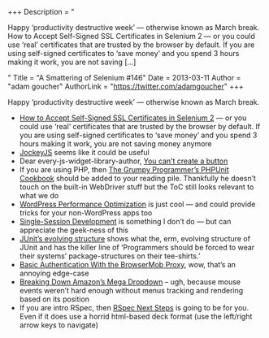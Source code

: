 +++
Description = "<p>Happy ‘productivity destructive week’ — otherwise known as March break. How to Accept Self-Signed SSL Certificates in Selenium 2 — or you could use ‘real’ certificates that are trusted by the browser by default. If you are using self-signed certificates to ‘save money’ and you spend 3 hours making it work, you are not saving […]</p>"
Title = "A Smattering of Selenium #146"
Date = 2013-03-11
Author = "adam goucher"
AuthorLink = "https://twitter.com/adamgoucher"
+++

<p>Happy &#8216;productivity destructive week&#8217; &#8212; otherwise known as March break.</p>
<ul>
<li><a href="http://blog.mogotest.com/2013/03/05/how-to-accept-self-signed-ssl-certificates-in-selenium2/">How to Accept Self-Signed SSL Certificates in Selenium 2</a> &#8212; or you could use &#8216;real&#8217; certificates that are trusted by the browser by default. If you are using self-signed certificates to &#8216;save money&#8217; and you spend 3 hours making it work, you are not saving money anymore</li>
<li><a href="https://github.com/tcoulter/jockeyjs">JockeyJS</a> seems like it could be useful</li>
<li>Dear every-js-widget-library-author, <a href="http://www.nczonline.net/blog/2013/01/29/you-cant-create-a-button/">You can’t create a button</a></li>
<li>If you are using PHP, then <a href="http://grumpy-phpunit.com/">The Grumpy Programmer&#8217;s PHPUnit Cookbook</a> should be added to your reading pile. Thankfully he doesn&#8217;t touch on the built-in WebDriver stuff but the ToC still looks relevant to what we do</li>
<li><a href="http://blog.newrelic.com/2013/02/07/web-performance-optimization-automation/">WordPress Performance Optimization</a> is just cool &#8212; and could provide tricks for your non-WordPress apps too</li>
<li><a href="http://blog.veez.us/single-session-development">Single-Session Development</a> is something I don&#8217;t do &#8212; but can appreciate the geek-ness of this</li>
<li><a href="http://edmundkirwan.com/general/junit.html">JUnit&#8217;s evolving structure</a> shows what the, erm, evolving structure of JUnit and has the killer line of &#8216;Programmers should be forced to wear their systems&#8217; package-structures on their tee-shirts.&#8217;</li>
<li><a href="http://element34.ca/blog/basic-authentication-with-the-browsermob-proxy">Basic Authentication With the BrowserMob Proxy</a>, wow, that&#8217;s an annoying edge-case</li>
<li><a href="http://bjk5.com/post/44698559168/breaking-down-amazons-mega-dropdown">Breaking Down Amazon’s Mega Dropdown</a> &#8211; ugh, because mouse events weren&#8217;t hard enough without menus tracking and rendering based on its position</li>
<li>If you are intro RSpec, then <a href="http://rspec-next-steps.herokuapp.com/">RSpec Next Steps</a> is going to be for you. Even if it does use a horrid html-based deck format (use the left/right arrow keys to navigate)</li>
</ul>


